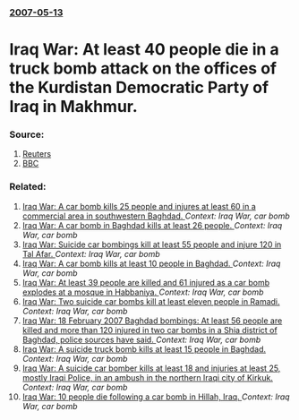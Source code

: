 ### [2007-05-13](/news/2007/05/13/index.md)

#  Iraq War: At least 40 people die in a truck bomb attack on the offices of the Kurdistan Democratic Party of Iraq in Makhmur. 




### Source:

1. [Reuters](http://www.reuters.com/article/newsOne/idUSL1333325520070513)
2. [BBC](http://news.bbc.co.uk/1/hi/world/middle_east/6651159.stm)

### Related:

1. [ Iraq War: A car bomb kills 25 people and injures at least 60 in a commercial area in southwestern Baghdad. ](/news/2007/05/22/iraq-war-a-car-bomb-kills-25-people-and-injures-at-least-60-in-a-commercial-area-in-southwestern-baghdad.md) _Context: Iraq War, car bomb_
2. [ Iraq War: A car bomb in Baghdad kills at least 26 people. ](/news/2007/03/5/iraq-war-p-a-car-bomb-in-baghdad-kills-at-least-26-people.md) _Context: Iraq War, car bomb_
3. [ Iraq War: Suicide car bombings kill at least 55 people and injure 120 in Tal Afar. ](/news/2007/03/27/iraq-war-p-suicide-car-bombings-kill-at-least-55-people-and-injure-120-in-tal-afar.md) _Context: Iraq War, car bomb_
4. [ Iraq War: A car bomb kills at least 10 people in Baghdad. ](/news/2007/02/28/iraq-war-a-car-bomb-kills-at-least-10-people-in-baghdad.md) _Context: Iraq War, car bomb_
5. [ Iraq War: At least 39 people are killed and 61 injured as a car bomb explodes at a mosque in Habbaniya. ](/news/2007/02/24/iraq-war-at-least-39-people-are-killed-and-61-injured-as-a-car-bomb-explodes-at-a-mosque-in-habbaniya.md) _Context: Iraq War, car bomb_
6. [ Iraq War: Two suicide car bombs kill at least eleven people in Ramadi. ](/news/2007/02/19/iraq-war-p-two-suicide-car-bombs-kill-at-least-eleven-people-in-ramadi.md) _Context: Iraq War, car bomb_
7. [ Iraq War: 18 February 2007 Baghdad bombings: At least 56 people are killed and more than 120 injured in two car bombs in a Shia district of Baghdad, police sources have said. ](/news/2007/02/18/iraq-war-p-18-february-2007-baghdad-bombings-at-least-56-people-are-killed-and-more-than-120-injured-in-two-car-bombs-in-a-shia-district-o.md) _Context: Iraq War, car bomb_
8. [ Iraq War:  A suicide truck bomb kills at least 15 people in Baghdad. ](/news/2007/02/13/iraq-war-p-a-suicide-truck-bomb-kills-at-least-15-people-in-baghdad.md) _Context: Iraq War, car bomb_
9. [ Iraq War:  A suicide car bomber kills at least 18 and injuries at least 25, mostly Iraqi Police, in an ambush in the northern Iraqi city of Kirkuk. ](/news/2005/11/23/iraq-war-p-a-suicide-car-bomber-kills-at-least-18-and-injuries-at-least-25-mostly-iraqi-police-in-an-ambush-in-the-northern-iraqi-city-o.md) _Context: Iraq War, car bomb_
10. [ Iraq War: 10 people die following a car bomb in Hillah, Iraq. ](/news/2005/09/30/iraq-war-10-people-die-following-a-car-bomb-in-hillah-iraq.md) _Context: Iraq War, car bomb_
